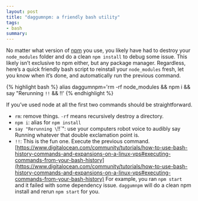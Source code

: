 ```yaml
---
layout: post
title: "daggumnpm: a friendly bash utility"
tags:
- bash
summary:
---
```


No matter what version of [npm](http://npmjs.com/) you use, you likely have had
to destroy your `node_modules` folder and do a clean `npm install` to debug some
issue. This likely isn’t exclusive to npm either, but any package manager.
Regardless, here’s a quick friendly bash script to reinstall your `node_modules`
fresh, let you know when it’s done, and automatically run the previous command.


{% highlight bash %}
alias daggumnpm='rm -rf node_modules && npm i && say "Rerunning `!!` && !!'
{% endhighlight %}


If you’ve used node at all the first two commands should be straightforward.


* `rm`: remove things. `-rf` means recursively destroy a directory.
* `npm i`: alias for `npm install`
* `say "Rerunning \`!!\`": use your computers robot voice to audibly say Running
  whatever that double exclamation point is.
* `!!`: This is the fun one. Execute the previous command. [https://www.digitalocean.com/community/tutorials/how-to-use-bash-history-commands-and-expansions-on-a-linux-vps#executing-commands-from-your-bash-history](https://www.digitalocean.com/community/tutorials/how-to-use-bash-history-commands-and-expansions-on-a-linux-vps#executing-commands-from-your-bash-history)
  For example, you ran `npm start` and it failed with some dependency issue.
  `daggumnpm` will do a clean npm install and rerun `npm start` for you.

